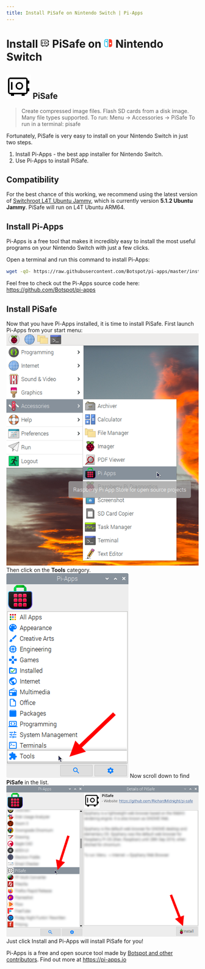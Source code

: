 ```yaml
---
title: Install PiSafe on Nintendo Switch | Pi-Apps
---
```

<div class="simple-install-content content">

# Install <img src="/img/app-icons/PiSafe/icon-64.png" height=24> PiSafe on <img src=/img/other-icons/switch-icon.svg height=24> Nintendo Switch

## <img src="/img/app-icons/PiSafe/icon-64.png"> PiSafe
> Create compressed image files.  Flash SD cards from a disk image. Many file types supported.
> To run: Menu -> Accessories -> PiSafe
> To run in a terminal: pisafe

Fortunately, PiSafe is very easy to install on your Nintendo Switch in just two steps.
1. Install Pi-Apps - the best app installer for Nintendo Switch.
2. Use Pi-Apps to install PiSafe.
</div>
<div class="simple-install-content content">

## Compatibility
For the best chance of this working, we recommend using the latest version of [Switchroot L4T Ubuntu Jammy](https://wiki.switchroot.org/wiki/linux/l4t-ubuntu-jammy-installation-guide), which is currently version **5.1.2 Ubuntu Jammy**.
PiSafe will run on L4T Ubuntu ARM64.
</div>
<div class="simple-install-content content">

## Install Pi-Apps

Pi-Apps is a free tool that makes it incredibly easy to install the most useful programs on your Nintendo Switch with just a few clicks.

Open a terminal and run this command to install Pi-Apps:
```bash
wget -qO- https://raw.githubusercontent.com/Botspot/pi-apps/master/install | bash
```
Feel free to check out the Pi-Apps source code here: https://github.com/Botspot/pi-apps
</div>
<div class="simple-install-content content">

## Install PiSafe

Now that you have Pi-Apps installed, it is time to install PiSafe.
First launch Pi-Apps from your start menu:
<img src="/img/start-menu.png">
Then click on the <b>Tools</b> category.
<img src="/img/category-selections/Tools.png">
Now scroll down to find <b>PiSafe</b> in the list.
<img src="/img/app-icons/PiSafe/app-selection.png">
Just click Install and Pi-Apps will install PiSafe for you!
</div>
<div class="simple-install-content content">

Pi-Apps is a free and open source tool made by [Botspot and other contributors](/about/#contributors). Find out more at https://pi-apps.io
</div>
